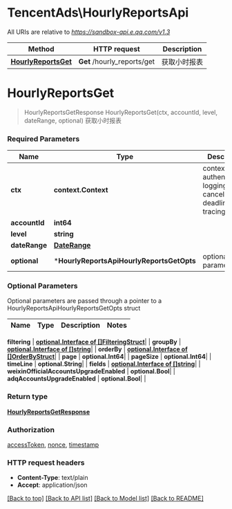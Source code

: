 # TencentAds\HourlyReportsApi

All URIs are relative to *https://sandbox-api.e.qq.com/v1.3*

Method | HTTP request | Description
------------- | ------------- | -------------
[**HourlyReportsGet**](HourlyReportsApi.md#HourlyReportsGet) | **Get** /hourly_reports/get | 获取小时报表


# **HourlyReportsGet**
> HourlyReportsGetResponse HourlyReportsGet(ctx, accountId, level, dateRange, optional)
获取小时报表

### Required Parameters

Name | Type | Description  | Notes
------------- | ------------- | ------------- | -------------
 **ctx** | **context.Context** | context for authentication, logging, cancellation, deadlines, tracing, etc.
  **accountId** | **int64**|  | 
  **level** | **string**|  | 
  **dateRange** | [**DateRange**](DateRange.md)|  | 
 **optional** | ***HourlyReportsApiHourlyReportsGetOpts** | optional parameters | nil if no parameters

### Optional Parameters
Optional parameters are passed through a pointer to a HourlyReportsApiHourlyReportsGetOpts struct

Name | Type | Description  | Notes
------------- | ------------- | ------------- | -------------



 **filtering** | [**optional.Interface of []FilteringStruct**](FilteringStruct.md)|  | 
 **groupBy** | [**optional.Interface of []string**](string.md)|  | 
 **orderBy** | [**optional.Interface of []OrderByStruct**](OrderByStruct.md)|  | 
 **page** | **optional.Int64**|  | 
 **pageSize** | **optional.Int64**|  | 
 **timeLine** | **optional.String**|  | 
 **fields** | [**optional.Interface of []string**](string.md)|  | 
 **weixinOfficialAccountsUpgradeEnabled** | **optional.Bool**|  | 
 **adqAccountsUpgradeEnabled** | **optional.Bool**|  | 

### Return type

[**HourlyReportsGetResponse**](HourlyReportsGetResponse.md)

### Authorization

[accessToken](../README.md#accessToken), [nonce](../README.md#nonce), [timestamp](../README.md#timestamp)

### HTTP request headers

 - **Content-Type**: text/plain
 - **Accept**: application/json

[[Back to top]](#) [[Back to API list]](../README.md#documentation-for-api-endpoints) [[Back to Model list]](../README.md#documentation-for-models) [[Back to README]](../README.md)

